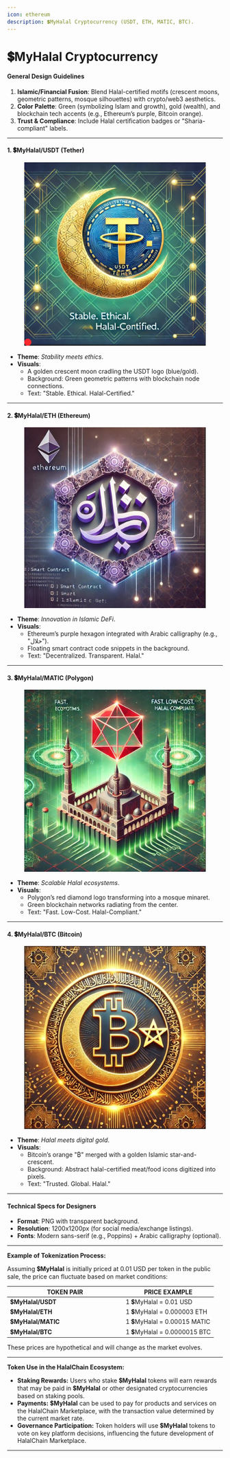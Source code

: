 ```yaml
---
icon: ethereum
description: 💲MyHalal Cryptocurrency (USDT, ETH, MATIC, BTC).
---
```


# 💲MyHalal Cryptocurrency

#### **General Design Guidelines**

1. **Islamic/Financial Fusion**: Blend Halal-certified motifs (crescent moons, geometric patterns, mosque silhouettes) with crypto/web3 aesthetics.
2. **Color Palette**: Green (symbolizing Islam and growth), gold (wealth), and blockchain tech accents (e.g., Ethereum’s purple, Bitcoin orange).
3. **Trust & Compliance**: Include Halal certification badges or "Sharia-compliant" labels.

***

#### **1.** 💲**MyHalal/USDT (Tether)**

<figure><img src="../.gitbook/assets/eth.jpeg" alt=""><figcaption></figcaption></figure>

* **Theme**: _Stability meets ethics_.
* **Visuals**:
  * A golden crescent moon cradling the USDT logo (blue/gold).
  * Background: Green geometric patterns with blockchain node connections.
  * Text: "Stable. Ethical. Halal-Certified."

***

#### **2.** 💲**MyHalal/ETH (Ethereum)**

<figure><img src="../.gitbook/assets/KKt.JPG" alt=""><figcaption></figcaption></figure>

* **Theme**: _Innovation in Islamic DeFi_.
* **Visuals**:
  * Ethereum’s purple hexagon integrated with Arabic calligraphy (e.g., "حلال").
  * Floating smart contract code snippets in the background.
  * Text: "Decentralized. Transparent. Halal."

***

#### **3.** 💲**MyHalal/MATIC (Polygon)**

<figure><img src="../.gitbook/assets/MTC.JPG" alt=""><figcaption></figcaption></figure>

* **Theme**: _Scalable Halal ecosystems_.
* **Visuals**:
  * Polygon’s red diamond logo transforming into a mosque minaret.
  * Green blockchain networks radiating from the center.
  * Text: "Fast. Low-Cost. Halal-Compliant."

***

#### **4.** 💲**MyHalal/BTC (Bitcoin)**

<figure><img src="../.gitbook/assets/BTC.JPG" alt=""><figcaption></figcaption></figure>

* **Theme**: _Halal meets digital gold_.
* **Visuals**:
  * Bitcoin’s orange "₿" merged with a golden Islamic star-and-crescent.
  * Background: Abstract halal-certified meat/food icons digitized into pixels.
  * Text: "Trusted. Global. Halal."

***

#### **Technical Specs for Designers**

* **Format**: PNG with transparent background.
* **Resolution**: 1200x1200px (for social media/exchange listings).
* **Fonts**: Modern sans-serif (e.g., Poppins) + Arabic calligraphy (optional).

***

**Example of Tokenization Process:**

Assuming 💲**MyHalal** is initially priced at 0.01 USD per token in the public sale, the price can fluctuate based on market conditions:

<table data-header-hidden><thead><tr><th width="256">TOKEN PAIR</th><th>PRICE EXAMPLE</th></tr></thead><tbody><tr><td>💲<strong>MyHalal/USDT</strong></td><td>1 💲MyHalal = 0.01 USD</td></tr><tr><td>💲<strong>MyHalal/ETH</strong></td><td>1 💲MyHalal = 0.000003 ETH</td></tr><tr><td>💲<strong>MyHalal/MATIC</strong></td><td>1 💲MyHalal = 0.00015 MATIC</td></tr><tr><td>💲<strong>MyHalal/BTC</strong></td><td>1 💲MyHalal = 0.0000015 BTC</td></tr></tbody></table>

These prices are hypothetical and will change as the market evolves.

***

**Token Use in the HalalChain Ecosystem:**

* **Staking Rewards:** Users who stake 💲**MyHalal** tokens will earn rewards that may be paid in 💲**MyHalal** or other designated cryptocurrencies based on staking pools.
* **Payments:** 💲**MyHalal** can be used to pay for products and services on the HalalChain Marketplace, with the transaction value determined by the current market rate.
* **Governance Participation:** Token holders will use 💲**MyHalal** tokens to vote on key platform decisions, influencing the future development of HalalChain Marketplace.

***

